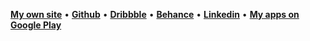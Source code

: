 [**My own site**](https://www.carlosnc.com.br/) • [**Github**](https://github.com/carllosnc) • [**Dribbble**](https://dribbble.com/carllosnc) • [**Behance**](https://www.behance.net/carllosnc) • [**Linkedin**](https://www.linkedin.com/in/carlos-costa-340a61207/) • [**My apps on Google Play**](https://play.google.com/store/apps/developer?id=Carlos+NC&hl=pt_BR&gl=US)
